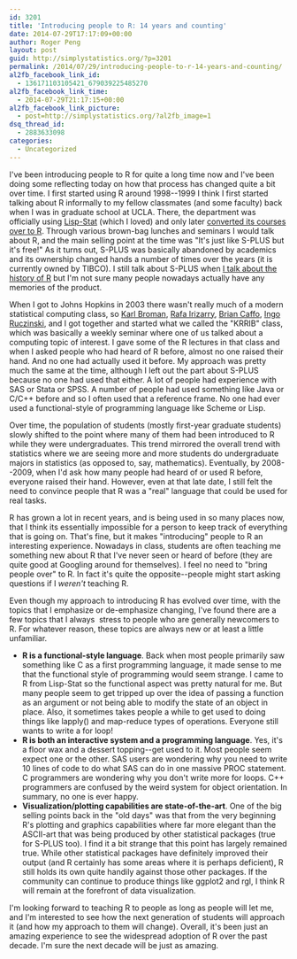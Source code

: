 ```yaml
---
id: 3201
title: 'Introducing people to R: 14 years and counting'
date: 2014-07-29T17:17:09+00:00
author: Roger Peng
layout: post
guid: http://simplystatistics.org/?p=3201
permalink: /2014/07/29/introducing-people-to-r-14-years-and-counting/
al2fb_facebook_link_id:
  - 136171103105421_679039225485270
al2fb_facebook_link_time:
  - 2014-07-29T21:17:15+00:00
al2fb_facebook_link_picture:
  - post=http://simplystatistics.org/?al2fb_image=1
dsq_thread_id:
  - 2883633098
categories:
  - Uncategorized
---
```

I've been introducing people to R for quite a long time now and I've been doing some reflecting today on how that process has changed quite a bit over time. I first started using R around 1998--1999 I think I first started talking about R informally to my fellow classmates (and some faculty) back when I was in graduate school at UCLA. There, the department was officially using [Lisp-Stat](http://www.stat.uiowa.edu/~luke/xls/xlsinfo/xlsinfo.html) (which I loved) and only later [converted its courses over to R](http://www.google.com/url?sa=t&rct=j&q=&esrc=s&source=web&cd=1&cad=rja&uact=8&ved=0CB0QFjAA&url=http%3A%2F%2Fwww.jstatsoft.org%2Fv13%2Fi07%2Fpaper&ei=uADYU_rQMrLfsATQ44L4Bw&usg=AFQjCNFymozQrHQaHHRdLkF3QGIqamvCSQ&sig2=Twlq_KFfvTekZgJSr9SS1g&bvm=bv.71778758,d.cWc). Through various brown-bag lunches and seminars I would talk about R, and the main selling point at the time was "It's just like S-PLUS but it's free!" As it turns out, S-PLUS was basically abandoned by academics and its ownership changed hands a number of times over the years (it is currently owned by TIBCO). I still talk about S-PLUS when [I talk about the history of R](http://youtu.be/kzxHxFHW6hs) but I'm not sure many people nowadays actually have any memories of the product.

When I got to Johns Hopkins in 2003 there wasn't really much of a modern statistical computing class, so [Karl Broman](http://kbroman.org), [Rafa Irizarry](http://rafalab.dfci.harvard.edu), [Brian Caffo](http://www.bcaffo.com), [Ingo Ruczinski](http://www.biostat.jhsph.edu/~iruczins/), and I got together and started what we called the "KRRIB" class, which was basically a weekly seminar where one of us talked about a computing topic of interest. I gave some of the R lectures in that class and when I asked people who had heard of R before, almost no one raised their hand. And no one had actually used it before. My approach was pretty much the same at the time, although I left out the part about S-PLUS because no one had used that either. A lot of people had experience with SAS or Stata or SPSS. A number of people had used something like Java or C/C++ before and so I often used that a reference frame. No one had ever used a functional-style of programming language like Scheme or Lisp.

Over time, the population of students (mostly first-year graduate students) slowly shifted to the point where many of them had been introduced to R while they were undergraduates. This trend mirrored the overall trend with statistics where we are seeing more and more students do undergraduate majors in statistics (as opposed to, say, mathematics). Eventually, by 2008--2009, when I'd ask how many people had heard of or used R before, everyone raised their hand. However, even at that late date, I still felt the need to convince people that R was a "real" language that could be used for real tasks.

R has grown a lot in recent years, and is being used in so many places now, that I think its essentially impossible for a person to keep track of everything that is going on. That's fine, but it makes "introducing" people to R an interesting experience. Nowadays in class, students are often teaching me something new about R that I've never seen or heard of before (they are quite good at Googling around for themselves). I feel no need to "bring people over" to R. In fact it's quite the opposite--people might start asking questions if I _weren't_ teaching R.

Even though my approach to introducing R has evolved over time, with the topics that I emphasize or de-emphasize changing, I've found there are a few topics that I always  stress to people who are generally newcomers to R. For whatever reason, these topics are always new or at least a little unfamiliar.

  * **R is a functional-style language**. Back when most people primarily saw something like C as a first programming language, it made sense to me that the functional style of programming would seem strange. I came to R from Lisp-Stat so the functional aspect was pretty natural for me. But many people seem to get tripped up over the idea of passing a function as an argument or not being able to modify the state of an object in place. Also, it sometimes takes people a while to get used to doing things like lapply() and map-reduce types of operations. Everyone still wants to write a for loop!
  * **R is both an interactive system and a programming language**. Yes, it's a floor wax and a dessert topping--get used to it. Most people seem expect one or the other. SAS users are wondering why you need to write 10 lines of code to do what SAS can do in one massive PROC statement. C programmers are wondering why you don't write more for loops. C++ programmers are confused by the weird system for object orientation. In summary, no one is ever happy.
  * **Visualization/plotting capabilities are state-of-the-art**. One of the big selling points back in the "old days" was that from the very beginning R's plotting and graphics capabilities where far more elegant than the ASCII-art that was being produced by other statistical packages (true for S-PLUS too). I find it a bit strange that this point has largely remained true. While other statistical packages have definitely improved their output (and R certainly has some areas where it is perhaps deficient), R still holds its own quite handily against those other packages. If the community can continue to produce things like ggplot2 and rgl, I think R will remain at the forefront of data visualization.

I'm looking forward to teaching R to people as long as people will let me, and I'm interested to see how the next generation of students will approach it (and how my approach to them will change). Overall, it's been just an amazing experience to see the widespread adoption of R over the past decade. I'm sure the next decade will be just as amazing.